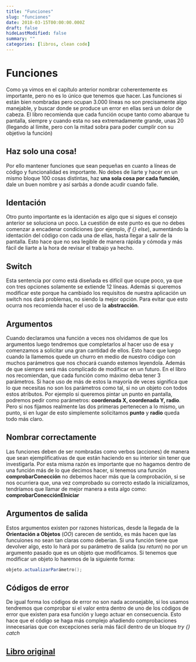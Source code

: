 ```yaml
---
title: "Funciones"
slug: "funciones"
date: 2018-03-15T00:00:00.000Z
draft: false
hideLastModified: false
summary: ""
categories: [libros, clean code]
---
```


Funciones
================================================================================

  Como ya vimos en el capítulo anterior nombrar coherentemente es importante, 
  pero no es lo único que tenemos que hacer. Las funciones si están bien 
  nombradas pero ocupan 3.000 líneas no son precisamente algo manejable, y 
  buscar donde se produce un error en ellas será un dolor de cabeza. El libro
  recomienda que cada función ocupe tanto como abarque tu pantalla, siempre y
  cuando esta no sea extremadamente grande, unas 20 (llegando al límite, pero
  con la mitad sobra para poder cumplir con su objetivo la función)

Haz solo una cosa!
--------------------------------------------------------------------------------

  Por ello mantener funciones que sean pequeñas en cuanto a líneas de código y
  funcionalidad es importante. No debes de liarte y hacer en un mismo bloque 
  100 cosas distintas, haz **una sola cosa por cada función**, dale un buen 
  nombre y así sarbás a donde acudir cuando falle.

Identación
--------------------------------------------------------------------------------

  Otro punto importante es la identación es algo que si sigues el consejo 
  anterior se soluciona un poco. La cuestión de este punto es que no debes 
  comenzar a encadenar condiciones (por ejemplo, _if {} else_), aumentándo la
  identación del código con cada una de ellas, hasta llegar a salir de la 
  pantalla. Esto hace que no sea legible de manera rápida y cómoda y más 
  fácil de liarte a la hora de revisar el trabajo ya hecho.

Switch
--------------------------------------------------------------------------------

  Esta sentencia por como está diseñada es difícil que ocupe poco, ya que con 
  tres opciones solamente se extiende 12 líneas. Además si queremos modificar
  este porque ha cambiado los requisitos de nuestra aplicación un switch nos 
  dará problemas, no siendo la mejor opción. Para evitar que esto ocurra nos 
  recomienda hacer el uso de la **abstracción**.

Argumentos
--------------------------------------------------------------------------------

  Cuando declaramos una función a veces nos olvidamos de que los argumentos 
  luego tendremos que completarlos al hacer uso de esa y comenzamos a 
  solicitar una gran cantidad de ellos. Esto hace que luego cuando la 
  llamemos quede un churro en medio de nuestro código con muchos parámetros 
  que nos chocará cuando estemos leyendola. Además de que siempre será más 
  complicado de modificar en un futuro. En el libro nos recomiendan, que cada
  función como máximo deba tener 3 parámetros. Si hace uso de más de estos la
  mayoría de veces significa que lo que necesitas no son los parámetros como
  tal, si no un objeto con todos estos atributos. Por ejemplo si queremos 
  pintar un punto en pantalla, podremos pedir como parámetros: **coordenada 
  X, coordenada Y, radio**. Pero si nos fijamos realmente las dos primeras 
  pertenecen a lo mismo, un punto, si en lugar de esto simplemente 
  solicitamos **punto** y **radio** queda todo más claro.

Nombrar correctamente
--------------------------------------------------------------------------------

  Las funciones deben de ser nombradas como verbos (acciones) de manera que 
  sean ejemplificativas de que están haciendo en su interior sin tener que 
  investigarla. Por esta misma razón es importante que no hagamos dentro de 
  una función más de lo que decimos hacer, si tenemos una función 
  **comprobarConección** no debemos hacer más que la comprobación, si se nos 
  ocurriera que, una vez comprobado su correcto estado la inicializamos, 
  tendríamos que llamar de mejor manera a esta algo como: 
  **comprobarConecciónEIniciar**

Argumentos de salida
--------------------------------------------------------------------------------

  Estos argumentos existen por razones historicas, desde la llegada de la 
  **Orientación a Objetos** (_OO_) carecen de sentido, es más hacen que las 
  funcuiones no sean tan claras como deberían. Si una función tiene que 
  devolver algo, esto lo hará por su parámetro de salida (su _return_) no por
  un argumento pasado que es un objeto que modificamos. Si tenemos que 
  modificar un objeto lo haremos de la siguiente forma:

  ```Java
  objeto.actualizarParámetro();
  ```

Códigos de error
--------------------------------------------------------------------------------

  De igual forma los códigos de error no son nada aconsejable, si los usamos 
  tendremos que comprobar si el valor entra dentro de uno de los códigos de 
  error que existen para esa función y luego actuar en consecuencia. Esto 
  hace que el código se haga más complejo añadiendo comprobaciones 
  innecesarias que con excepciones sería más fácil dentro de un bloque _try 
  {} catch_

[Libro original]
--------------------------------------------------------------------------------

[Libro original]: https://leer.amazon.es/kp/embed?asin=B001GSTOAM&preview=newtab&linkCode=kpe&ref_=cm_sw_r_kb_dp_bopYAb3Y71AX3&tag=5413
